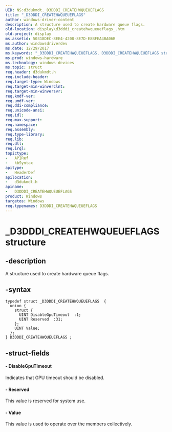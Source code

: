 ```yaml
---
UID: NS:d3dukmdt._D3DDDI_CREATEHWQUEUEFLAGS
title: "_D3DDDI_CREATEHWQUEUEFLAGS"
author: windows-driver-content
description: A structure used to create hardware queue flags.
old-location: display\d3dddi_createhwqueueflags_.htm
old-project: display
ms.assetid: 50318DEC-8EE4-4208-8E7D-E8BFEA4BA06B
ms.author: windowsdriverdev
ms.date: 12/29/2017
ms.keywords: "_D3DDDI_CREATEHWQUEUEFLAGS, D3DDDI_CREATEHWQUEUEFLAGS structure [Display Devices], d3dukmdt/D3DDDI_CREATEHWQUEUEFLAGS, display.d3dddi_createhwqueueflags_, D3DDDI_CREATEHWQUEUEFLAGS"
ms.prod: windows-hardware
ms.technology: windows-devices
ms.topic: struct
req.header: d3dukmdt.h
req.include-header: 
req.target-type: Windows
req.target-min-winverclnt: 
req.target-min-winversvr: 
req.kmdf-ver: 
req.umdf-ver: 
req.ddi-compliance: 
req.unicode-ansi: 
req.idl: 
req.max-support: 
req.namespace: 
req.assembly: 
req.type-library: 
req.lib: 
req.dll: 
req.irql: 
topictype:
-	APIRef
-	kbSyntax
apitype:
-	HeaderDef
apilocation:
-	d3dukmdt.h
apiname:
-	D3DDDI_CREATEHWQUEUEFLAGS
product: Windows
targetos: Windows
req.typenames: D3DDDI_CREATEHWQUEUEFLAGS
---
```


# _D3DDDI_CREATEHWQUEUEFLAGS structure


## -description


A structure used to create hardware queue flags.


## -syntax


````
typedef struct _D3DDDI_CREATEHWQUEUEFLAGS  {
  union {
    struct {
      UINT DisableGpuTimeout  :1;
      UINT Reserved  :31;
    };
    UINT Value;
  };
} D3DDDI_CREATEHWQUEUEFLAGS ;
````


## -struct-fields




#### - DisableGpuTimeout

Indicates that GPU timeout should be disabled.


#### - Reserved

This value is reserved for system use.


#### - Value

This value is used to operate over the members collectively.

